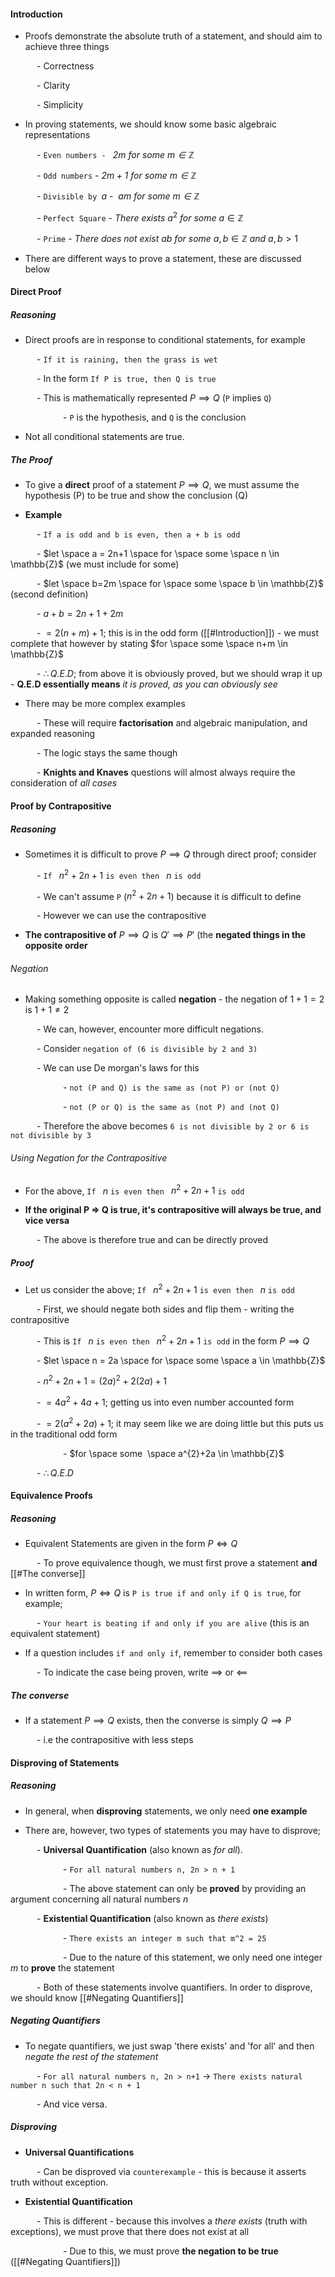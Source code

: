 #### Introduction

- Proofs demonstrate the absolute truth of a statement, and should aim to achieve three things

      - Correctness

      - Clarity

      - Simplicity

- In proving statements, we should know some basic algebraic representations

      - `Even numbers - ` *$2m$ for some $m \in \mathbb{Z}$*

      - `Odd numbers` - *$2m + 1$ for some $m \in \mathbb{Z}$*

      - `Divisible by `$a$ -  *$am$ for some $m \in \mathbb{Z}$*

      - `Perfect Square` - *There exists* $a^2$ *for some* $a \in \mathbb{Z}$

      - `Prime` - *There does not exist* $ab$ *for some* $a,b \in \mathbb{Z}$ *and* $a,b>1$

- There are different ways to prove a statement, these are discussed below

  

#### Direct Proof

##### Reasoning

- Direct proofs are in response to conditional statements, for example

      - `If it is raining, then the grass is wet`

      - In the form `If P is true, then Q is true`

      - This is mathematically represented $P \implies Q$ (`P` implies `Q`)

            - `P` is the hypothesis, and `Q` is the conclusion

- Not all conditional statements are true.

  

##### The Proof

- To give a **direct** proof of a statement $P \implies Q$, we must assume the hypothesis (P) to be true and show the conclusion (Q)

- **Example**

      - `If a is odd and b is even, then a + b is odd`

      - $let \space a = 2n+1 \space for \space some \space n \in \mathbb{Z}$ (we must include for some)

      - $let \space b=2m \space for \space some \space b \in \mathbb{Z}$ (second definition)

      - $a+b=2n+1+2m$

      - $=2(n+m)+1$; this is in the odd form ([[#Introduction]]) - we must complete that however by stating $for \space some \space n+m \in \mathbb{Z}$

      - $\therefore Q.E.D$; from above it is obviously proved, but we should wrap it up - **Q.E.D essentially means** *it is proved, as you can obviously see*

- There may be more complex examples

      - These will require **factorisation** and algebraic manipulation, and expanded reasoning

      - The logic stays the same though

      - **Knights and Knaves** questions will almost always require the consideration of *all cases*

  

#### Proof by Contrapositive

##### Reasoning

- Sometimes it is difficult to prove $P \implies Q$ through direct proof; consider

      - `If ` $n^{2}+2n+1$ `is even then ` $n$ `is odd`  

      - We can't assume `P` ($n^{2}+2n+1$) because it is difficult to define

      - However we can use the contrapositive

- **The contrapositive of** $P \implies Q$ is $Q' \implies P'$ (the **negated things in the opposite order**

  

###### Negation

- Making something opposite is called **negation** - the negation of $1+1=2$ is $1+1 \not = 2$

      - We can, however, encounter more difficult negations.

      - Consider `negation of (6 is divisible by 2 and 3)`

      - We can use De morgan's laws for this

            - `not (P and Q) is the same as (not P) or (not Q)`

            - `not (P or Q) is the same as (not P) and (not Q)`

      - Therefore the above becomes `6 is not divisible by 2 or 6 is not divisible by 3`

  

###### Using Negation for the Contrapositive

- For the above, `If ` $n$ `is even then ` $n^{2}+2n+1$ `is odd`

- **If the original P => Q is true, it's contrapositive will always be true, and vice versa**

      - The above is therefore true and can be directly proved

  

##### Proof

- Let us consider the above; `If ` $n^{2}+2n+1$ `is even then ` $n$ `is odd`

      - First, we should negate both sides and flip them - writing the contrapositive

      - This is `If ` $n$ `is even then ` $n^{2}+2n+1$ `is odd` in the form $P \implies Q$

      - $let \space n = 2a \space for \space some \space a \in \mathbb{Z}$

      - $n^{2}+2n+1 = (2a)^{2}+2(2a)+1$

      - $=4a^2+4a+1$; getting us into even number accounted form

      - $=2(a^{2}+2a)+1$; it may seem like we are doing little but this puts us in the traditional odd form

            - $for \space some  \space a^{2}+2a \in \mathbb{Z}$

      - $\therefore Q.E.D$

  

#### Equivalence Proofs

##### Reasoning

- Equivalent Statements are given in the form $P \iff Q$

      - To prove equivalence though, we must first prove a statement **and** [[#The converse]]

- In written form, $P \iff Q$ is `P is true if and only if Q is true`, for example;

      - `Your heart is beating if and only if you are alive` (this is an equivalent statement)

- If a question includes `if and only if`, remember to consider both cases

      - To indicate the case being proven, write $\implies$ or $\impliedby$

  

##### The converse

- If a statement $P \implies Q$ exists, then the converse is simply $Q \implies P$

      - i.e the contrapositive with less steps

  

#### Disproving of Statements

##### Reasoning

- In general, when **disproving** statements, we only need **one example**

- There are, however, two types of statements you may have to disprove;

      - **Universal Quantification** (also known as *for all*).

            - `For all natural numbers n, 2n > n + 1`

            - The above statement can only be **proved** by providing an argument concerning all natural numbers *n*

      - **Existential Quantification** (also known as *there exists*)

            - `There exists an integer m such that m^2 = 25`

            - Due to the nature of this statement, we only need one integer *m* to **prove** the statement

      - Both of these statements involve quantifiers. In order to disprove, we should know [[#Negating Quantifiers]]

  

##### Negating Quantifiers

- To negate quantifiers, we just swap 'there exists' and 'for all' and then *negate the rest of the statement*

      - `For all natural numbers n, 2n > n+1` $\rightarrow$ `There exists natural number n such that 2n < n + 1`

      - And vice versa.

  

##### Disproving

- **Universal Quantifications**

      - Can be disproved via `counterexample` - this is because it asserts truth without exception.

- **Existential Quantification**

      - This is different - because this involves a *there exists* (truth with exceptions), we must prove that there does not exist at all

            - Due to this, we must prove **the negation to be true** ([[#Negating Quantifiers]])